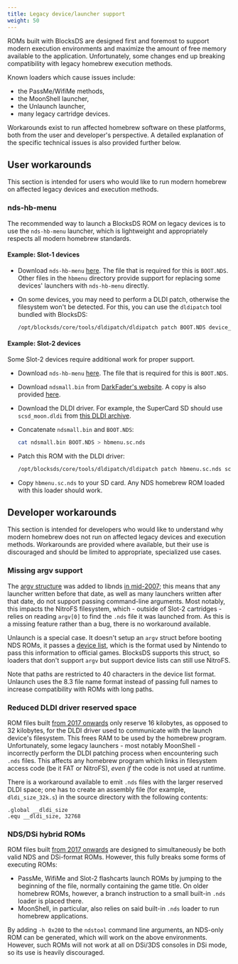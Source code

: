 ```yaml
---
title: Legacy device/launcher support
weight: 50
---
```


ROMs built with BlocksDS are designed first and foremost to support modern
execution environments and maximize the amount of free memory available to
the application. Unfortunately, some changes end up breaking compatibility
with legacy homebrew execution methods.

Known loaders which cause issues include:

- the PassMe/WifiMe methods,
- the MoonShell launcher,
- the Unlaunch launcher,
- many legacy cartridge devices.

Workarounds exist to run affected homebrew software on these platforms,
both from the user and developer's perspective. A detailed explanation of
the specific technical issues is also provided further below.

## User workarounds

This section is intended for users who would like to run modern homebrew
on affected legacy devices and execution methods.

### nds-hb-menu

The recommended way to launch a BlocksDS ROM on legacy devices is to use
the `nds-hb-menu` launcher, which is lightweight and appropriately
respects all modern homebrew standards.

#### Example: Slot-1 devices

- Download `nds-hb-menu` [here](https://github.com/devkitPro/nds-hb-menu/releases).
  The file that is required for this is `BOOT.NDS`. Other files in the `hbmenu`
  directory provide support for replacing some devices' launchers with `nds-hb-menu`
  directly.

- On some devices, you may need to perform a DLDI patch, otherwise the filesystem
  won't be detected. For this, you can use the `dldipatch` tool bundled with BlocksDS:

  ```bash
  /opt/blocksds/core/tools/dldipatch/dldipatch patch BOOT.NDS device_driver.dldi
  ```

#### Example: Slot-2 devices

Some Slot-2 devices require additional work for proper support.

- Download `nds-hb-menu` [here](https://github.com/devkitPro/nds-hb-menu/releases).
  The file that is required for this is `BOOT.NDS`.

- Download `ndsmall.bin` from [DarkFader's website](https://www.darkfader.net/ds/).
  A copy is also provided [here](../../ndsmall.bin).

- Download the DLDI driver. For example, the SuperCard SD should use `scsd_moon.dldi` from
  [this DLDI archive](https://github.com/DS-Homebrew/DLDI/blob/master/prebuilts/scsd_moon.dldi).

- Concatenate `ndsmall.bin` and `BOOT.NDS`:

  ```bash
  cat ndsmall.bin BOOT.NDS > hbmenu.sc.nds
  ```

- Patch this ROM with the DLDI driver:

  ```bash
  /opt/blocksds/core/tools/dldipatch/dldipatch patch hbmenu.sc.nds scsd_moon.dldi
  ```

- Copy `hbmenu.sc.nds` to your SD card. Any NDS homebrew ROM loaded with this
  loader should work.

## Developer workarounds

This section is intended for developers who would like to understand why
modern homebrew does not run on affected legacy devices and execution methods.
Workarounds are provided where available, but their use is discouraged and should
be limited to appropriate, specialized use cases.

### Missing argv support

The [argv structure](https://devkitpro.org/wiki/Homebrew_Menu) was added to libnds
[in mid-2007](https://github.com/devkitPro/libnds/commit/34f30043ce8683d48194fa009fd788da691517de);
this means that any launcher written before that date, as well as many launchers
written after that date, do not support passing command-line arguments. Most
notably, this impacts the NitroFS filesystem, which - outside of Slot-2
cartridges - relies on reading `argv[0]` to find the `.nds` file it was launched
from. As this is a missing feature rather than a bug, there is no workaround
available.

Unlaunch is a special case. It doesn't setup an `argv` struct before booting NDS
ROMs, it passes a [device list](https://problemkaputt.de/gbatek.htm#dsisdmmcdevicelist),
which is the format used by Nintendo to pass this information to official games.
BlocksDS supports this struct, so loaders that don't support `argv` but support
device lists can still use NitroFS.

Note that paths are restricted to 40 characters in the device list format.
Unlaunch uses the 8.3 file name format instead of passing full names to increase
compatibility with ROMs with long paths.

### Reduced DLDI driver reserved space

ROM files built [from 2017 onwards](https://github.com/devkitPro/libnds/commit/c9668aa8f47bd41400f485b8a9a728b517a1174d)
only reserve 16 kilobytes, as opposed to 32 kilobytes, for the DLDI driver used
to communicate with the launch device's filesystem. This frees RAM to be used
by the homebrew program. Unfortunately, some legacy launchers - most notably
MoonShell - incorrectly perform the DLDI patching process when encountering such
`.nds` files. This affects any homebrew program which links in filesystem access
code (be it FAT or NitroFS), *even if* the code is not used at runtime.

There is a workaround available to emit `.nds` files with the larger reserved DLDI
space; one has to create an assembly file (for example, `dldi_size_32k.s`) in the
source directory with the following contents:

```
.global __dldi_size
.equ __dldi_size, 32768
```

### NDS/DSi hybrid ROMs

ROM files built [from 2017 onwards](https://github.com/devkitPro/ndstool/commit/18d3c00df65a2b7a9c9f0312eaac518678869345)
are designed to simultaneously be both valid NDS and DSi-format ROMs. However,
this fully breaks some forms of executing ROMs:

- PassMe, WifiMe and Slot-2 flashcarts launch ROMs by jumping to the beginning
  of the file, normally containing the game title. On older homebrew ROMs,
  however, a branch instruction to a small built-in `.nds` loader is placed
  there.
- MoonShell, in particular, also relies on said built-in `.nds` loader to run
  homebrew applications.

By adding `-h 0x200` to the `ndstool` command line arguments, an NDS-only ROM
can be generated, which will work on the above environments. However, such
ROMs will not work at all on DSi/3DS consoles in DSi mode, so its use is
heavily discouraged.
